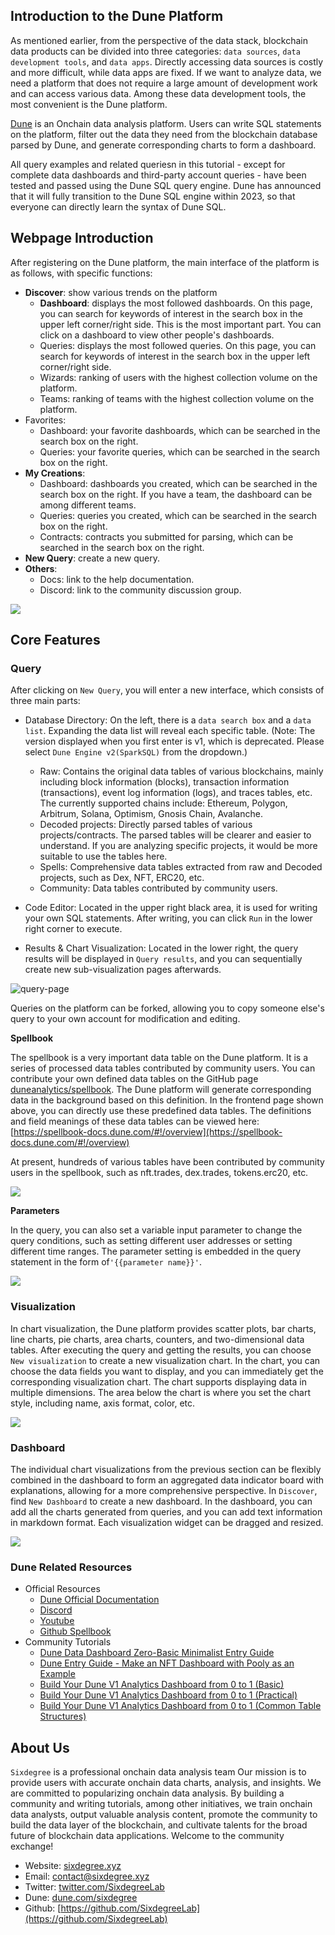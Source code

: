 ## Introduction to the Dune Platform
As mentioned earlier, from the perspective of the data stack, 
blockchain data products can be divided into three categories: 
`data sources`, `data development tools`, and `data apps`. 
Directly accessing data sources is costly and more difficult, 
while data apps are fixed. If we want to analyze data, 
we need a platform that does not require a large amount of development work 
and can access various data. Among these data development tools, 
the most convenient is the Dune platform.

[Dune](https://dune.com/) is an Onchain data analysis platform. 
Users can write SQL statements on the platform, filter out the data they need 
from the blockchain database parsed by Dune, and generate corresponding charts 
to form a dashboard.

All query examples and related queriesn in this tutorial - except for complete data dashboards and third-party account queries - have been tested and passed using the Dune SQL query engine. Dune has announced that it will fully transition to the Dune SQL engine within 2023, so that everyone can directly learn the syntax of Dune SQL.

## Webpage Introduction

After registering on the Dune platform, the main interface of the platform is as follows,
with specific functions:

- **Discover**: show various trends on the platform
  - **Dashboard**: displays the most followed dashboards. 
    On this page, you can search for keywords of interest in the search box 
    in the upper left corner/right side. This is the most important part.
    You can click on a dashboard to view other people's dashboards.
  - Queries: displays the most followed queries. On this page, 
    you can search for keywords of interest in the search box in the 
    upper left corner/right side.
  - Wizards: ranking of users with the highest collection volume on the platform.
  - Teams: ranking of teams with the highest collection volume on the platform.
- Favorites:
  - Dashboard: your favorite dashboards, which can be searched in the search box 
    on the right.
  - Queries: your favorite queries, which can be searched in the search box on the right.
- **My Creations**:
  - Dashboard: dashboards you created, which can be searched in the search box 
    on the right. If you have a team, the dashboard can be among different teams.
  - Queries: queries you created, which can be searched in the search box on the right.
  - Contracts: contracts you submitted for parsing, which can be searched 
    in the search box on the right.
- **New Query**: create a new query.
- **Others**:
  - Docs: link to the help documentation.
  - Discord: link to the community discussion group.

![](img/main-page.png)

## Core Features

### Query

After clicking on `New Query`, you will enter a new interface, 
which consists of three main parts:

- Database Directory: On the left, there is a `data search box` and a `data list`.
  Expanding the data list will reveal each specific table. 
  (Note: The version displayed when you first enter is v1, which is deprecated. 
  Please select `Dune Engine v2(SparkSQL)` from the dropdown.)
  - Raw: Contains the original data tables of various blockchains, 
    mainly including block information (blocks), transaction information (transactions),
    event log information (logs), and traces tables, etc. 
    The currently supported chains include: Ethereum, Polygon, Arbitrum, Solana, Optimism,
    Gnosis Chain, Avalanche.
  - Decoded projects: Directly parsed tables of various projects/contracts. 
    The parsed tables will be clearer and easier to understand. 
    If you are analyzing specific projects, it would be more suitable to use the tables 
    here.
  - Spells: Comprehensive data tables extracted from raw and Decoded projects, 
    such as Dex, NFT, ERC20, etc.
  - Community: Data tables contributed by community users.

- Code Editor: Located in the upper right black area, 
  it is used for writing your own SQL statements. 
  After writing, you can click `Run` in the lower right corner to execute.
- Results & Chart Visualization: Located in the lower right, 
  the query results will be displayed in `Query results`, 
  and you can sequentially create new sub-visualization pages afterwards.

![query-page](img/query-page.png)

Queries on the platform can be forked, allowing you to copy someone else's query 
to your own account for modification and editing.

**Spellbook**

The spellbook is a very important data table on the Dune platform. It is a series 
of processed data tables contributed by community users. You can contribute your 
own defined data tables on the GitHub 
page [duneanalytics/spellbook](https://github.com/duneanalytics/spellbook). 
The Dune platform will generate corresponding data in the background based on 
this definition. In the frontend page shown above, you can directly use these 
predefined data tables. The definitions and field meanings of these data tables 
can be viewed here: [https://spellbook-docs.dune.com/#!/overview](https://spellbook-docs.dune.com/#!/overview)

At present, hundreds of various tables have been contributed by community users 
in the spellbook, such as nft.trades, dex.trades, tokens.erc20, etc.

![](img/spellbook.png)

**Parameters**

In the query, you can also set a variable input parameter to change the query conditions,
such as setting different user addresses or setting different time ranges. 
The parameter setting is embedded in the query statement in the form of`'{{parameter name}}'`.

![](img/query-params.png)

### Visualization

In chart visualization, the Dune platform provides scatter plots, bar charts, 
line charts, pie charts, area charts, counters, and two-dimensional data tables. 
After executing the query and getting the results, you can choose `New visualization` 
to create a new visualization chart. In the chart, you can choose the data fields 
you want to display, and you can immediately get the corresponding visualization chart. 
The chart supports displaying data in multiple dimensions. 
The area below the chart is where you set the chart style, including name, axis format,
color, etc.

![](img/visualization.png)

### Dashboard

The individual chart visualizations from the previous section can be 
flexibly combined in the dashboard to form an aggregated data indicator board 
with explanations, allowing for a more comprehensive perspective. 
In `Discover`, find `New Dashboard` to create a new dashboard. 
In the dashboard, you can add all the charts generated from queries, 
and you can add text information in markdown format. 
Each visualization widget can be dragged and resized.

![](img/dashboard.png)

### Dune Related Resources
- Official Resources
  - [Dune Official Documentation](https://dune.com/docs/)
  - [Discord](https://discord.com/invite/ErrzwBz)
  - [Youtube](https://www.youtube.com/channel/UCPrm9d2hLd_YxSExH7oRyAg)
  - [Github Spellbook](https://github.com/duneanalytics/spellbook)
- Community Tutorials
  - [Dune Data Dashboard Zero-Basic Minimalist Entry Guide](https://twitter.com/gm365/status/1525013340459716608)
  - [Dune Entry Guide - Make an NFT Dashboard with Pooly as an Example](https://mirror.xyz/0xa741296A1E9DDc3D6Cf431B73C6225cFb5F6693a/iVzr5bGcGKKCzuvl902P05xo7fxc2qWfqfIHwmCXDI4)
  - [Build Your Dune V1 Analytics Dashboard from 0 to 1 (Basic)](https://mirror.xyz/0xbi.eth/6cbedGOx0GwZdvuxHeyTAgn333jaT34y-2qryvh8Fio)
  - [Build Your Dune V1 Analytics Dashboard from 0 to 1 (Practical)](https://mirror.xyz/0xbi.eth/603BIaKXn7s2_7A84oayY_Fn5XUPh6zDsv2OlQTdzCg)
  - [Build Your Dune V1 Analytics Dashboard from 0 to 1 (Common Table Structures)](https://mirror.xyz/0xbi.eth/uSr336PzXtqMuE_LPBewbJ1CHN2oUs40-TDET2rnkqU)


## About Us

`Sixdegree` is a professional onchain data analysis team Our mission is to provide users with accurate onchain data charts, analysis, and insights. We are committed to popularizing onchain data analysis. By building a community and writing tutorials, among other initiatives, we train onchain data analysts, output valuable analysis content, promote the community to build the data layer of the blockchain, and cultivate talents for the broad future of blockchain data applications. Welcome to the community exchange!

- Website: [sixdegree.xyz](https://sixdegree.xyz)
- Email: [contact@sixdegree.xyz](mailto:contact@sixdegree.xyz)
- Twitter: [twitter.com/SixdegreeLab](https://twitter.com/SixdegreeLab)
- Dune: [dune.com/sixdegree](https://dune.com/sixdegree)
- Github: [https://github.com/SixdegreeLab](https://github.com/SixdegreeLab)